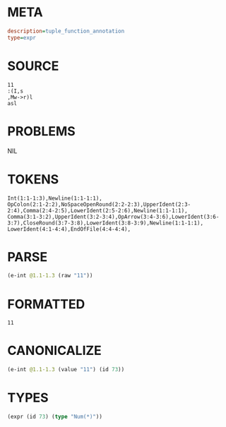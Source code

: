 # META
~~~ini
description=tuple_function_annotation
type=expr
~~~
# SOURCE
~~~roc
11
:(I,s
,Mw->r)l
asl
~~~
# PROBLEMS
NIL
# TOKENS
~~~zig
Int(1:1-1:3),Newline(1:1-1:1),
OpColon(2:1-2:2),NoSpaceOpenRound(2:2-2:3),UpperIdent(2:3-2:4),Comma(2:4-2:5),LowerIdent(2:5-2:6),Newline(1:1-1:1),
Comma(3:1-3:2),UpperIdent(3:2-3:4),OpArrow(3:4-3:6),LowerIdent(3:6-3:7),CloseRound(3:7-3:8),LowerIdent(3:8-3:9),Newline(1:1-1:1),
LowerIdent(4:1-4:4),EndOfFile(4:4-4:4),
~~~
# PARSE
~~~clojure
(e-int @1.1-1.3 (raw "11"))
~~~
# FORMATTED
~~~roc
11
~~~
# CANONICALIZE
~~~clojure
(e-int @1.1-1.3 (value "11") (id 73))
~~~
# TYPES
~~~clojure
(expr (id 73) (type "Num(*)"))
~~~

